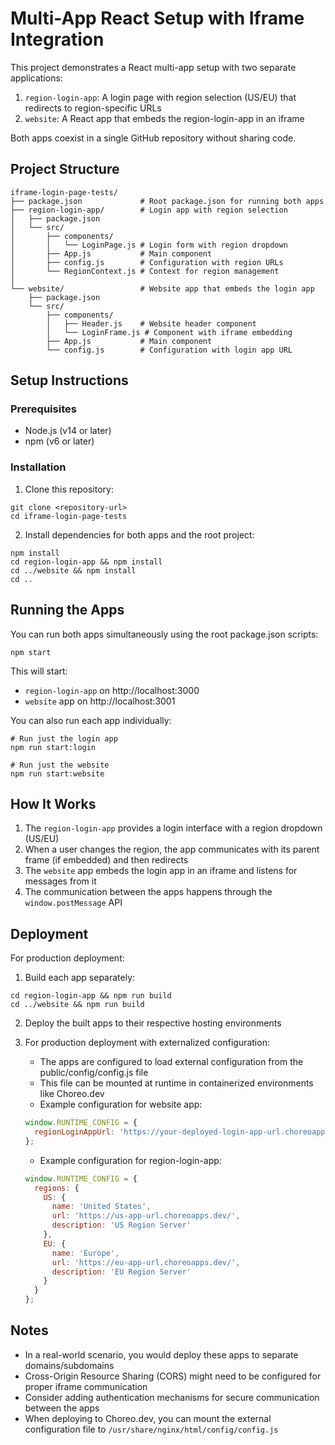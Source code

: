 # Multi-App React Setup with Iframe Integration

This project demonstrates a React multi-app setup with two separate applications:

1. `region-login-app`: A login page with region selection (US/EU) that redirects to region-specific URLs
2. `website`: A React app that embeds the region-login-app in an iframe

Both apps coexist in a single GitHub repository without sharing code.

## Project Structure

```
iframe-login-page-tests/
├── package.json             # Root package.json for running both apps
├── region-login-app/        # Login app with region selection
│   ├── package.json
│   └── src/
│       ├── components/
│       │   └── LoginPage.js # Login form with region dropdown
│       ├── App.js           # Main component
│       ├── config.js        # Configuration with region URLs
│       └── RegionContext.js # Context for region management
│
└── website/                 # Website app that embeds the login app
    ├── package.json
    └── src/
        ├── components/
        │   ├── Header.js    # Website header component
        │   └── LoginFrame.js # Component with iframe embedding
        ├── App.js           # Main component
        └── config.js        # Configuration with login app URL
```

## Setup Instructions

### Prerequisites

- Node.js (v14 or later)
- npm (v6 or later)

### Installation

1. Clone this repository:
```
git clone <repository-url>
cd iframe-login-page-tests
```

2. Install dependencies for both apps and the root project:
```
npm install
cd region-login-app && npm install
cd ../website && npm install
cd ..
```

## Running the Apps

You can run both apps simultaneously using the root package.json scripts:

```
npm start
```

This will start:
- `region-login-app` on http://localhost:3000
- `website` app on http://localhost:3001

You can also run each app individually:

```
# Run just the login app
npm run start:login

# Run just the website
npm run start:website
```

## How It Works

1. The `region-login-app` provides a login interface with a region dropdown (US/EU)
2. When a user changes the region, the app communicates with its parent frame (if embedded) and then redirects
3. The `website` app embeds the login app in an iframe and listens for messages from it
4. The communication between the apps happens through the `window.postMessage` API

## Deployment

For production deployment:

1. Build each app separately:
```
cd region-login-app && npm run build
cd ../website && npm run build
```

2. Deploy the built apps to their respective hosting environments

3. For production deployment with externalized configuration:
   - The apps are configured to load external configuration from the public/config/config.js file
   - This file can be mounted at runtime in containerized environments like Choreo.dev
   - Example configuration for website app:
   ```javascript
   window.RUNTIME_CONFIG = {
     regionLoginAppUrl: 'https://your-deployed-login-app-url.choreoapps.dev'
   };
   ```
   - Example configuration for region-login-app:
   ```javascript
   window.RUNTIME_CONFIG = {
     regions: {
       US: {
         name: 'United States',
         url: 'https://us-app-url.choreoapps.dev/',
         description: 'US Region Server'
       },
       EU: {
         name: 'Europe',
         url: 'https://eu-app-url.choreoapps.dev/',
         description: 'EU Region Server'
       }
     }
   };
   ```

## Notes

- In a real-world scenario, you would deploy these apps to separate domains/subdomains
- Cross-Origin Resource Sharing (CORS) might need to be configured for proper iframe communication
- Consider adding authentication mechanisms for secure communication between the apps
- When deploying to Choreo.dev, you can mount the external configuration file to `/usr/share/nginx/html/config/config.js`
